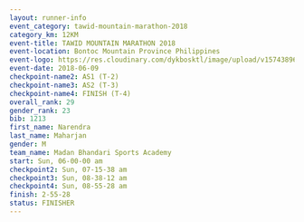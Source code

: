 ```yaml
---
layout: runner-info 
event_category: tawid-mountain-marathon-2018 
category_km: 12KM 
event-title: TAWID MOUNTAIN MARATHON 2018 
event-location: Bontoc Mountain Province Philippines 
event-logo: https://res.cloudinary.com/dykbosktl/image/upload/v1574389629/Logo/tawid2018_logo_t3op5o.png 
event-date: 2018-06-09 
checkpoint-name2: AS1 (T-2) 
checkpoint-name3: AS2 (T-3) 
checkpoint-name4: FINISH (T-4) 
overall_rank: 29
gender_rank: 23
bib: 1213
first_name: Narendra
last_name: Maharjan
gender: M
team_name: Madan Bhandari Sports Academy
start: Sun, 06-00-00 am
checkpoint2: Sun, 07-15-38 am
checkpoint3: Sun, 08-38-12 am
checkpoint4: Sun, 08-55-28 am
finish: 2-55-28
status: FINISHER
---
```

